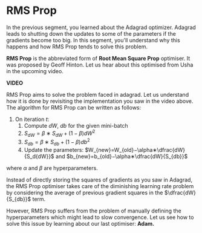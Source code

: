 # RMS Prop

In the previous segment, you learned about the Adagrad optimizer. Adagrad leads to shutting down the updates to some of the parameters if the gradients become too big. In this segment, you'll understand why this happens and how RMS Prop tends to solve this problem.

**RMS Prop** is the abbreviated form of **Root Mean Square Prop** optimiser. It was proposed by Geoff Hinton. Let us hear about this optimised from Usha in the upcoming video.

**VIDEO**

RMS Prop aims to solve the problem faced in adagrad. Let us understand how it is done by revisiting the implementation you saw in the video above. The algorithm for RMS Prop can be written as follows: 

1. On iteration $t$:
    1. Compute $dW$, $db$ for the given mini-batch
    2. $S_{dW}=\beta∗S_{dW}+(1−\beta)dW^2$
    3. $S_{db}=\beta∗S_{db}+(1−\beta)db^2$
    4. Update the parameters: $W_{new}=W_{old}−\alpha∗\dfrac{dW}{S_d{dW}}$ and $b_{new}=b_{old}−\alpha∗\dfrac{dW}{S_{db}}$

where $\alpha$ and $\beta$ are hyperparameters.

Instead of directly storing the squares of gradients as you saw in Adagrad, the RMS Prop optimiser takes care of the diminishing learning rate problem by considering the average of previous gradient squares in the $\dfrac{dW}{S_{db}}$ term.

However, RMS Prop suffers from the problem of manually defining the hyperparameters which might lead to slow convergence. Let us see how to solve this issue by learning about our last optimiser: **Adam.**